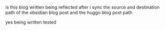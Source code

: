 is this blog written being reflected after i sync the source and destination path of the obsidian blog post and the huggo blog post path

yes being written tested
